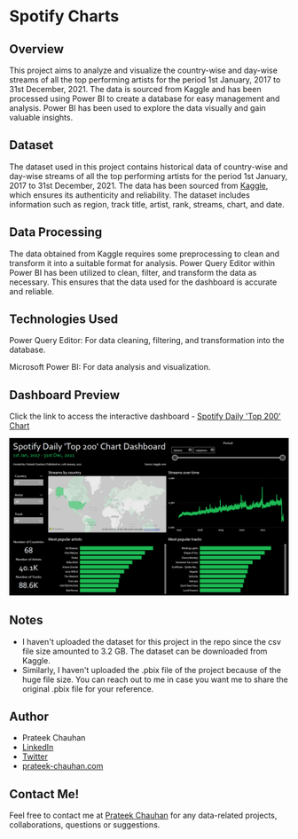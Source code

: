 # Spotify Charts

## Overview
This project aims to analyze and visualize the country-wise and day-wise streams of all the top performing artists for the period 1st January, 2017 to 31st December, 2021. The data is sourced from Kaggle and has been processed using Power BI to create a database for easy management and analysis. Power BI has been used to explore the data visually and gain valuable insights.

## Dataset
The dataset used in this project contains historical data of country-wise and day-wise streams of all the top performing artists for the period 1st January, 2017 to 31st December, 2021. The data has been sourced from [Kaggle](https://www.kaggle.com/datasets/dhruvildave/spotify-charts), which ensures its authenticity and reliability. The dataset includes information such as region, track title, artist, rank, streams, chart, and date.

## Data Processing
The data obtained from Kaggle requires some preprocessing to clean and transform it into a suitable format for analysis. Power Query Editor within Power BI has been utilized to clean, filter, and transform the data as necessary. This ensures that the data used for the dashboard is accurate and reliable.

## Technologies Used
Power Query Editor: For data cleaning, filtering, and transformation into the database.

Microsoft Power BI: For data analysis and visualization.

## Dashboard Preview
Click the link to access the interactive dashboard - [Spotify Daily 'Top 200' Chart](https://app.powerbi.com/view?r=eyJrIjoiN2RkYzI2NmEtZGI0Ny00MGQ4LTg5NmItNGQ2MDU3ZmQ3OWNjIiwidCI6ImRlYTFmNTJjLTI4OWYtNGZiMS05MDU5LTVmMWY3ZjdlNDRjYyJ9)

![Spotify Charts Preview Image](/images/spotify-charts-dashboard.png)

## Notes
- I haven't uploaded the dataset for this project in the repo since the csv file size amounted to 3.2 GB. The dataset can be downloaded from Kaggle. 
- Similarly, I haven't uploaded the .pbix file of the project because of the huge file size. You can reach out to me in case you want me to share the original .pbix file for your reference.

## Author
- Prateek Chauhan
- [LinkedIn](https://www.linkedin.com/in/prateekchauhands/)
- [Twitter](https://twitter.com/PrateekC_DS)
- [prateek-chauhan.com](https://prateek-chauhan.com/)

## Contact Me!
Feel free to contact me at [Prateek Chauhan](mailto:prateekchauhan.ds@gmail.com) for any data-related projects, collaborations, questions or suggestions.